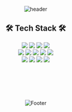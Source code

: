 <div align="center">

![header](https://capsule-render.vercel.app/api?type=waving&color=timeGradient&height=260&section=header&text=HeeYeon%20Cho&fontSize=75&animation=fadeIn&fontAlign=69&fontAlignY=40&)


## 🛠️ Tech Stack 🛠️
<img src="https://img.shields.io/badge/JAVA-0098FF?style=flat&logo=java&logoColor=white">
<img src="https://img.shields.io/badge/Python-3776AB?style=flat&logo=python&logoColor=white"/>
<img src="https://img.shields.io/badge/Google Colab-F9AB00?style=flat&logo=googlecolab&logoColor=white"/>
<img src="https://img.shields.io/badge/Apache Hadoop-66CCFF?style=flat&logo=apachehadoop&logoColor=white"/>
<br>
<img src="https://img.shields.io/badge/HTML-E34F26?style=flat&logo=html5&logoColor=white"/>
<img src="https://img.shields.io/badge/CSS-1572B6?style=flat&logo=css3&logoColor=white"/>
<img src="https://img.shields.io/badge/JavaScript-F7DF1E?style=flat&logo=javascript&logoColor=black"/>
<img src="https://img.shields.io/badge/Dart-0175C2?style=flat&logo=dart&logoColor=white"/>
<img src="https://img.shields.io/badge/Flutter-02569B?style=flat&logo=flutter&logoColor=white"/>
<br>
<img src="https://img.shields.io/badge/MySQL-4479A1?style=flat&logo=mysql&logoColor=white"/>
<img src="https://img.shields.io/badge/Firebase-FFCA28?style=fla&logo=firebase&logoColor=white"/>
<img src="https://img.shields.io/badge/Spring-6DB33F?style=flat&logo=firebase&logoColor=white"/>
<img src="https://img.shields.io/badge/AWS-232F3E?style=flat&logo=amazonaws&logoColor=white"/>
<br><br><br><br><br><br>

![Footer](https://capsule-render.vercel.app/api?type=waving&color=timeGradient&height=200&section=footer)
</div>
